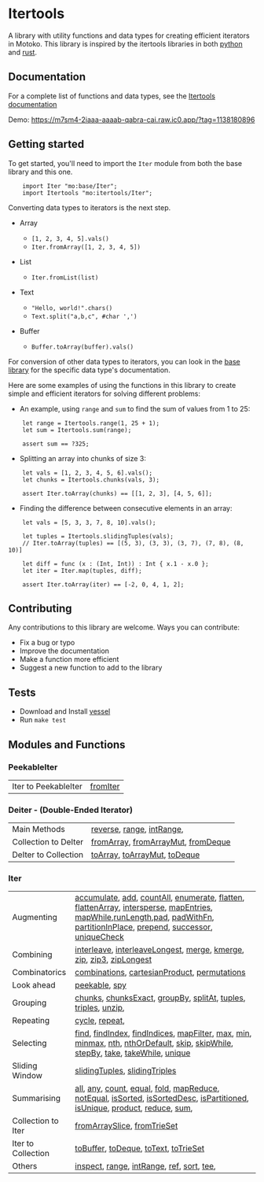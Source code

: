 # Itertools

A library with utility functions and data types for creating efficient iterators in Motoko. This library is inspired by the itertools libraries in both [python](https://github.com/more-itertools/more-itertools) and [rust](https://github.com/rust-itertools/itertools).

## Documentation 
For a complete list of functions and data types, see the [Itertools documentation](https://natlabs.github.io/Itertools/index.html)

Demo: https://m7sm4-2iaaa-aaaab-qabra-cai.raw.ic0.app/?tag=1138180896

## Getting started

 To get started, you'll need to import the `Iter` module from both the base library and this one.

 ```motoko
     import Iter "mo:base/Iter";
     import Itertools "mo:itertools/Iter";
 ```
 
 Converting data types to iterators is the next step.
 - Array
     - `[1, 2, 3, 4, 5].vals()`
     - `Iter.fromArray([1, 2, 3, 4, 5])`


 - List
     - `Iter.fromList(list)`


 - Text
     - `"Hello, world!".chars()`
     - `Text.split("a,b,c", #char ',')`
 
 - Buffer
   - `Buffer.toArray(buffer).vals()`
  

 For conversion of other data types to iterators, you can look in the [base library](https://internetcomputer.org/docs/current/references/motoko-ref/array) for the specific data type's documentation.


 Here are some examples of using the functions in this library to create simple and 
 efficient iterators for solving different problems:

 - An example, using `range` and `sum` to find the sum of values from 1 to 25:
 
 ```motoko
     let range = Itertools.range(1, 25 + 1);
     let sum = Itertools.sum(range);

     assert sum == ?325;
 ```


 - Splitting an array into chunks of size 3:

 ```motoko
     let vals = [1, 2, 3, 4, 5, 6].vals();
     let chunks = Itertools.chunks(vals, 3);

     assert Iter.toArray(chunks) == [[1, 2, 3], [4, 5, 6]];
 ```

 - Finding the difference between consecutive elements in an array:

 ```motoko
     let vals = [5, 3, 3, 7, 8, 10].vals();
     
     let tuples = Itertools.slidingTuples(vals);
     // Iter.toArray(tuples) == [(5, 3), (3, 3), (3, 7), (7, 8), (8, 10)]
     
     let diff = func (x : (Int, Int)) : Int { x.1 - x.0 };
     let iter = Iter.map(tuples, diff);
 
     assert Iter.toArray(iter) == [-2, 0, 4, 1, 2];
 ```

## Contributing
Any contributions to this library are welcome. 
Ways you can contribute:
- Fix a bug or typo
- Improve the documentation
- Make a function more efficient
- Suggest a new function to add to the library

## Tests
- Download and Install [vessel](https://github.com/dfinity/vessel) 
- Run `make test` 

## Modules and Functions
### PeekableIter
| | |
|-|-|
| Iter to PeekableIter | [fromIter](https://natlabs.github.io/Itertools/PeekableIter.html#fromIter) |


### Deiter - (Double-Ended Iterator)
| | |
|-|-|
| Main Methods |  [reverse](https://natlabs.github.io/Itertools/Deiter.html#reverse), [range](https://natlabs.github.io/Itertools/Deiter.html#range), [intRange](https://natlabs.github.io/Itertools/Deiter.html#intRange), |
| Collection to DeIter | [fromArray](https://natlabs.github.io/Itertools/Deiter.html#fromArray), [fromArrayMut](https://natlabs.github.io/Itertools/Deiter.html#fromArrayMut), [fromDeque](https://natlabs.github.io/Itertools/Deiter.html#fromDeque) |
| DeIter to Collection | [toArray](https://natlabs.github.io/Itertools/Deiter.html#toArray), [toArrayMut](https://natlabs.github.io/Itertools/Deiter.html#toArrayMut), [toDeque](https://natlabs.github.io/Itertools/Deiter.html#toDeque) |


### Iter
| | |
|-|-|
| Augmenting | [accumulate](https://natlabs.github.io/Itertools/Iter.html#accumulate),  [add](https://natlabs.github.io/Itertools/Iter.html#add), [countAll](https://natlabs.github.io/Itertools/Iter.html#countAll), [enumerate](https://natlabs.github.io/Itertools/Iter.html#enumerate), [flatten](https://natlabs.github.io/Itertools/Iter.html#flatten), [flattenArray](https://natlabs.github.io/Itertools/Iter.html#flattenArray), [intersperse](https://natlabs.github.io/Itertools/Iter.html#intersperse), [mapEntries](https://natlabs.github.io/Itertools/Iter.html#mapEntries), [mapWhile](https://natlabs.github.io/Itertools/Iter.html#mapWhile),[runLength](https://natlabs.github.io/Itertools/Iter.html#runLength),[pad](https://natlabs.github.io/Itertools/Iter.html#pad), [padWithFn](https://natlabs.github.io/Itertools/Iter.html#padWithFn), [partitionInPlace](https://natlabs.github.io/Itertools/Iter.html#partitionInPlace), [prepend](https://natlabs.github.io/Itertools/Iter.html#prepend), [successor](https://natlabs.github.io/Itertools/Iter.html#successor), [uniqueCheck](https://natlabs.github.io/Itertools/Iter.html#uniqueCheck) |
| Combining | [interleave](https://natlabs.github.io/Itertools/Iter.html#interleave), [interleaveLongest](https://natlabs.github.io/Itertools/Iter.html#interleaveLongest), [merge](https://natlabs.github.io/Itertools/Iter.html#merge), [kmerge](https://natlabs.github.io/Itertools/Iter.html#kmerge), [zip](https://natlabs.github.io/Itertools/Iter.html#zip), [zip3](https://natlabs.github.io/Itertools/Iter.html#zip3), [zipLongest](https://natlabs.github.io/Itertools/Iter.html#zipLongest) |
| Combinatorics | [combinations](https://natlabs.github.io/Itertools/Iter.html#combinations), [cartesianProduct](https://natlabs.github.io/Itertools/Iter.html#cartesianProduct), [permutations](https://natlabs.github.io/Itertools/Iter.html#permutations) |
| Look ahead | [peekable](https://natlabs.github.io/Itertools/Iter.html#peekable), [spy](https://natlabs.github.io/Itertools/Iter.html#spy) |
| Grouping | [chunks](https://natlabs.github.io/Itertools/Iter.html#chunks), [chunksExact](https://natlabs.github.io/Itertools/Iter.html#chunksExact), [groupBy](https://natlabs.github.io/Itertools/Iter.html#groupBy), [splitAt](https://natlabs.github.io/Itertools/Iter.html#splitAt), [tuples](https://natlabs.github.io/Itertools/Iter.html#tuples), [triples](https://natlabs.github.io/Itertools/Iter.html#triples), [unzip](https://natlabs.github.io/Itertools/Iter.html#unzip), |
| Repeating | [cycle](https://natlabs.github.io/Itertools/Iter.html#cycle), [repeat](https://natlabs.github.io/Itertools/Iter.html#repeat),  |
| Selecting | [find](https://natlabs.github.io/Itertools/Iter.html#find), [findIndex](https://natlabs.github.io/Itertools/Iter.html#findIndex), [findIndices](https://natlabs.github.io/Itertools/Iter.html#findIndices), [mapFilter](https://natlabs.github.io/Itertools/Iter.html#mapFilter),  [max](https://natlabs.github.io/Itertools/Iter.html#max), [min](https://natlabs.github.io/Itertools/Iter.html#min), [minmax](https://natlabs.github.io/Itertools/Iter.html#minmax), [nth](https://natlabs.github.io/Itertools/Iter.html#nth), [nthOrDefault](https://natlabs.github.io/Itertools/Iter.html#nthOrDefault), [skip](https://natlabs.github.io/Itertools/Iter.html#skip), [skipWhile](https://natlabs.github.io/Itertools/Iter.html#skipWhile),  [stepBy](https://natlabs.github.io/Itertools/Iter.html#stepBy), [take](https://natlabs.github.io/Itertools/Iter.html#take), [takeWhile](https://natlabs.github.io/Itertools/Iter.html#takeWhile), [unique](https://natlabs.github.io/Itertools/Iter.html#unique) |
| Sliding Window |[slidingTuples](https://natlabs.github.io/Itertools/Iter.html#slidingTuples), [slidingTriples](https://natlabs.github.io/Itertools/Iter.html#slidingTriples) |
| Summarising | [all](https://natlabs.github.io/Itertools/Iter.html#all), [any](https://natlabs.github.io/Itertools/Iter.html#any), [count](https://natlabs.github.io/Itertools/Iter.html#count), [equal](https://natlabs.github.io/Itertools/Iter.html#equal), [fold](https://natlabs.github.io/Itertools/Iter.html#fold), [mapReduce]( https://natlabs.github.io/Itertools/Iter.html#mapReduce), [notEqual](https://natlabs.github.io/Itertools/Iter.html#notEqual), [isSorted](https://natlabs.github.io/Itertools/Iter.html#isSorted), [isSortedDesc](https://natlabs.github.io/Itertools/Iter.html#isSortedDesc), [isPartitioned](https://natlabs.github.io/Itertools/Iter.html#isPartitioned), [isUnique](https://natlabs.github.io/Itertools/Iter.html#isUnique), [product](https://natlabs.github.io/Itertools/Iter.html#product), [reduce](https://natlabs.github.io/Itertools/Iter.html#reduce), [sum](https://natlabs.github.io/Itertools/Iter.html#sum), |
| Collection to Iter | [fromArraySlice](https://natlabs.github.io/Itertools/Iter.html#fromArraySlice), [fromTrieSet](https://natlabs.github.io/Itertools/Iter.html#fromTrieSet) | 
| Iter to Collection | [toBuffer](https://natlabs.github.io/Itertools/Iter.html#toBuffer), [toDeque](https://natlabs.github.io/Itertools/Iter.html#toDeque), [toText](https://natlabs.github.io/Itertools/Iter.html#toText), [toTrieSet](https://natlabs.github.io/Itertools/Iter.html#toTrieSet) |
| Others | [inspect](https://natlabs.github.io/Itertools/Iter.html#inspect), [range](https://natlabs.github.io/Itertools/Iter.html#range), [intRange](https://natlabs.github.io/Itertools/Iter.html#intRange),  [ref](https://natlabs.github.io/Itertools/Iter.html#ref), [sort](https://natlabs.github.io/Itertools/Iter.html#sort), [tee](https://natlabs.github.io/Itertools/Iter.html#tee),          |
